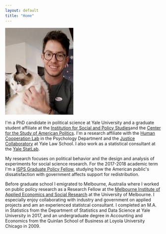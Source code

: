 ```yaml
---
layout: default
title: "Home"
---
```


<img src="/assets/pic.jpg" alt = "pic" width = "220" style = "float" height = "280" />

I'm a PhD candidate in political science at Yale University and a graduate student affiliate at the 
[Institution for Social and Policy Studies](https://isps.yale.edu/)and the 
[Center for the Study of American Politics](https://csap.yale.edu/).
I'm a research affiliate with the [Human Cooperation Lab](http://davidrand-cooperation.com/lab/) in the Psychology Department and 
the [Justice Collaboratory](https://law.yale.edu/justice-collaboratory) at Yale Law School. 
I also work as a statistical consultant at the [Yale StatLab](http://statlab.stat.yale.edu/).

My research focuses on political behavior and the design and analysis of experiments for social science research. 
For the 2017-2018 academic term I'm a [ISPS Graduate Policy Fellow](https://isps.yale.edu/team/directory/graduate-policy-fellow), 
studying how the American public's dissatisfaction with government affects support for redistribution.

Before graduate school I emigrated to Melbourne, Australia where I worked on public policy research as a Research 
Fellow at the [Melbourne Institute of Applied Economics and Social Research](http://melbourneinstitute.unimelb.edu.au/) at the 
University of Melbourne. I especially enjoy collaborating with industry and government on applied projects and am an 
experienced statistcal consultant. I completed an M.A. in Statistics from the Department of Statistics and Data Science at 
Yale University in 2017, and an undergraduate degree in Accounting and Economics from the Quinlan School of Business at 
Loyola University Chicago in 2009.


